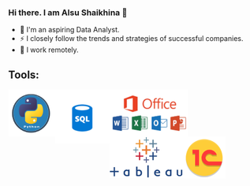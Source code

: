 ### Hi there. I am Alsu Shaikhina 👋

- 🌱 I'm an aspiring Data Analyst.
- ⚡ I closely follow the trends and strategies of successful companies.
- 💬 I work remotely.

## Tools:
<img align="left" alt="HTML5" width="95px" src="https://github.com/anarovna/anarovna/blob/main/round7.png" />
<img align="left" alt="HTML5" width="110px" src="https://github.com/anarovna/anarovna/blob/main/68747470733a2f2f756c74696d6174656974636f75727365732e63612f77702.png" />
<img align="left" alt="HTML5" width="160px" src="https://github.com/anarovna/anarovna/blob/main/289791_O-removebg-preview.png" />
<img align="left" alt="HTML5" width="150px" src="https://github.com/anarovna/anarovna/blob/main/62e14245eb4d9a9dc054c181.png" />
<img align="left" alt="HTML5" width="85px" src="https://github.com/anarovna/anarovna/blob/main/1cestart_94341.png" />
